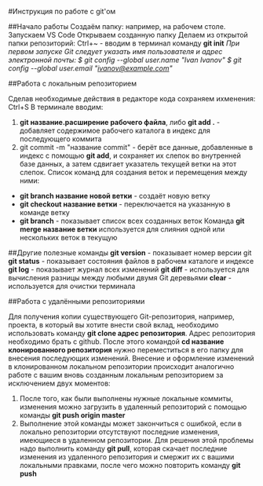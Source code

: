 #Инструкция по работе с git'ом

##Начало работы
Создаём папку: например, на рабочем столе.
Запускаем VS Code
Открываем созданную папку
Делаем из открытой папки репозиторий: Ctrl+~ - вводим в терминал команду __git init__
*При первом запуске Git следует указать имя пользователя и адрес электронной почты:
$ git config --global user.name "Ivan Ivanov"
$ git config --global user.email "ivanov@example.com"*

##Работа с локальным репозиторием

Сделав необходимые действия в редакторе кода сохраняем ихменения: Ctrl+S
В терминале вводим:
1. __git название.расширение рабочего файла__, либо __git add .__ - добавляет содержимое рабочего каталога в индекс для последующего коммита
2. git commit -m "название commit" - берёт все данные, добавленные в индекс с помощью __git add__, и сохраняет их слепок во внутренней базе данных, а затем сдвигает указатель текущей ветки на этот слепок.
Список команд для создания веток и перемещения между ними:
* __git branch название новой ветки__ - создаёт новую ветку
* __git checkout название ветки__ - переключается на указанную в команде ветку
* __git branch__ - показывает список всех созданных веток
Команда __git merge название ветки__ используется для слияния одной или нескольких веток в текущую

##Другие полезные команды
__git version__ - показывает номер версии git
__git status__ - показывает состояния файлов в рабочем каталоге и индексе
__git log__ - показывает журнал всех изменений
__git diff__ - используется для вычисления разницы между любыми двумя Git деревьями
__clear__ - используется для очистки терминала

##Работа с удалёнными репозиториями

Для получения копии существующего Git-репозитория, например, проекта, в который вы хотите внести свой вклад, необходимо использовать команду __git clone адрес репозитория__. Адрес репозитория необходимо брать с github. После этого командой __cd название клонированного репозитория__ нужно переместиться в его папку для внесения последующих изменений.
Внесение и оформление изменений в клонированном локальном репозитории происходит аналогично работе с вашим вновь созданным локальным репозиторием за исключением двух моментов:
1. После того, как были выполнены нужные локальные коммиты, изменения можно загрузить в удаленный репозиторий с помощью команды __git push origin master__
2. Выполнение этой команды может закончиться с ошибкой, если в локально репозитории отсутствуют последние изменения, имеющиеся в удаленном репозитории. 
Для решения этой проблемы надо выполнить команду __git pull__, которая скачает последние изменения из удаленного репозитория и смержит их с вашими локальными правками, после чего можно повторить команду __git push__
